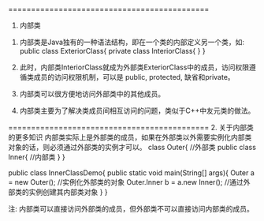 ============================================
1. 内部类
1) 内部类是Java独有的一种语法结构，即在一个类的内部定义另一个类，如:
public class ExteriorClass{
	private class InteriorClass{
	}
}

2) 此时，内部类InteriorClass就成为外部类ExteriorClass中的成员，访问权限遵循类成员的访问权限机制，可以是 public, protected, 缺省和private。

3) 内部类可以很方便地访问外部类中的其他成员。

4) 内部类主要为了解决类成员间相互访问的问题，类似于C++中友元类的做法。


﻿============================================
2. 关于内部类的更多知识
内部类实际上是外部类的成员，如果在外部类以外需要实例化内部类对象的话，则必须通过外部类的实例才可以。
class Outer{  //外部类
	public class Inner{  //内部类
	}
}

public class InnerClassDemo{
	public static void main(String[] args){
		Outer a = new Outer();  //实例化外部类的对象
		Outer.Inner b = a.new Inner();  //通过外部类的实例创建其内部类对象
	}
}

注: 内部类可以直接访问外部类的成员，但外部类不可以直接访问内部类的成员。


